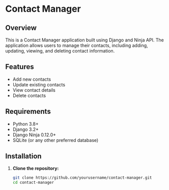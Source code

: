 # Contact Manager

## Overview

This is a Contact Manager application built using Django and Ninja API. The application allows users to manage their contacts, including adding, updating, viewing, and deleting contact information.

## Features

- Add new contacts
- Update existing contacts
- View contact details
- Delete contacts

## Requirements

- Python 3.8+
- Django 3.2+
- Django Ninja 0.12.0+
- SQLite (or any other preferred database)

## Installation

1. **Clone the repository:**

   ```bash
   git clone https://github.com/yourusername/contact-manager.git
   cd contact-manager
